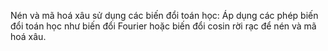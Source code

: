 Nén và mã hoá xâu sử dụng các biến đổi toán học: Áp dụng các phép biến đổi toán học như biến đổi Fourier hoặc biến đổi cosin rời rạc để nén và mã hoá xâu.